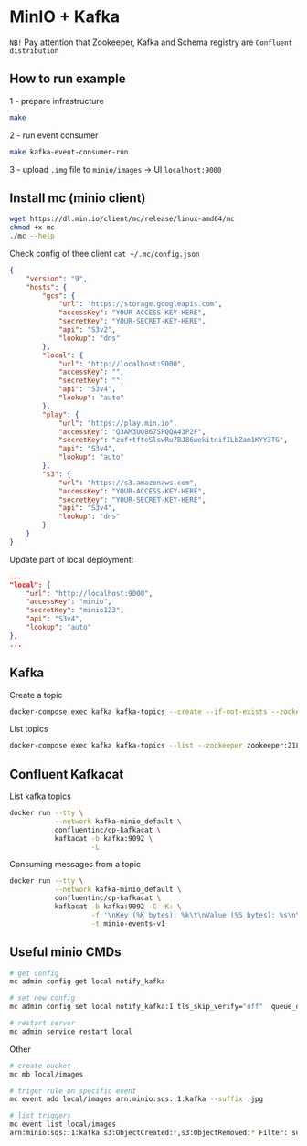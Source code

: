 # MinIO + Kafka
`NB!` Pay attention that Zookeeper, Kafka and Schema registry are `Confluent distribution`
## How to run example
1 - prepare infrastructure 
```bash
make
```

2 - run event consumer
```bash
make kafka-event-consumer-run
```

3 - upload `.img` file to `minio/images` -> UI `localhost:9000`
 
## Install mc (minio client)

```bash
wget https://dl.min.io/client/mc/release/linux-amd64/mc
chmod +x mc
./mc --help
```
Check config of thee client `cat ~/.mc/config.json `
```json
{
	"version": "9",
	"hosts": {
		"gcs": {
			"url": "https://storage.googleapis.com",
			"accessKey": "YOUR-ACCESS-KEY-HERE",
			"secretKey": "YOUR-SECRET-KEY-HERE",
			"api": "S3v2",
			"lookup": "dns"
		},
		"local": {
			"url": "http://localhost:9000",
			"accessKey": "",
			"secretKey": "",
			"api": "S3v4",
			"lookup": "auto"
		},
		"play": {
			"url": "https://play.min.io",
			"accessKey": "Q3AM3UQ867SPQQA43P2F",
			"secretKey": "zuf+tfteSlswRu7BJ86wekitnifILbZam1KYY3TG",
			"api": "S3v4",
			"lookup": "auto"
		},
		"s3": {
			"url": "https://s3.amazonaws.com",
			"accessKey": "YOUR-ACCESS-KEY-HERE",
			"secretKey": "YOUR-SECRET-KEY-HERE",
			"api": "S3v4",
			"lookup": "dns"
		}
	}
}
```

Update part of local deployment:
```json
...
"local": {
    "url": "http://localhost:9000",
    "accessKey": "minio",
    "secretKey": "minio123",
    "api": "S3v4",
    "lookup": "auto"
},
...
```

## Kafka
Create a topic
```bash 
docker-compose exec kafka kafka-topics --create --if-not-exists --zookeeper zookeeper:2181 --partitions 10 --replication-factor 1 --topic minio-events-v1 
```
List topics
```bash
docker-compose exec kafka kafka-topics --list --zookeeper zookeeper:2181
```
## Confluent Kafkacat
List kafka topics
```bash
docker run --tty \
           --network kafka-minio_default \
           confluentinc/cp-kafkacat \
           kafkacat -b kafka:9092 \
                    -L
``` 

Consuming messages from a topic
```bash
docker run --tty \
           --network kafka-minio_default \
           confluentinc/cp-kafkacat \
           kafkacat -b kafka:9092 -C -K: \
                    -f '\nKey (%K bytes): %k\t\nValue (%S bytes): %s\n\Partition: %p\tOffset: %o\n--\n' \
                    -t minio-events-v1
```

## Useful minio CMDs
```bash 
# get config
mc admin config get local notify_kafka

# set new config
mc admin config set local notify_kafka:1 tls_skip_verify="off"  queue_dir="" queue_limit="0" sasl="off" sasl_password="" sasl_username="" tls_client_auth="0" tls="off" client_tls_cert="" client_tls_key="" brokers="kafka:9092" topic="minio-events-v1"

# restart server
mc admin service restart local
```

Other
```bash
# create bucket
mc mb local/images

# triger rule on specific event
mc event add local/images arn:minio:sqs::1:kafka --suffix .jpg

# list triggers
mc event list local/images
arn:minio:sqs::1:kafka s3:ObjectCreated:*,s3:ObjectRemoved:* Filter: suffix=”.jpg”
```


